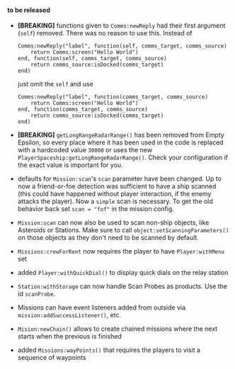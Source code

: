 #### to be released

* **[BREAKING]** functions given to `Comms:newReply` had their first argument (`self`) removed. There was no reason
  to use this. Instead of
   
      Comms:newReply("label", function(self, comms_target, comms_source)
          return Comms:screen("Hello World")
      end, function(self, comms_target, comms_source)
          return comms_source:isDocked(comms_target)
      end)
    
  just omit the `self` and use
  
      Comms:newReply("label", function(comms_target, comms_source)
          return Comms:screen("Hello World")
      end, function(comms_target, comms_source)
          return comms_source:isDocked(comms_target)
      end)

* **[BREAKING]** `getLongRangeRadarRange()` has been removed from Empty Epsilon, so every place where
  it has been used in the code is replaced with a hardcoded value `30000` or uses the new
  `PlayerSpaceship:getLongRangeRadarRange()`. Check your configuration if the exact value is important for you. 

* defaults for `Mission:scan`'s `scan` parameter have been changed. Up to now a friend-or-foe detection
  was sufficient to have a ship scanned (this could have happened without player interaction, if the enemy
  attacks the player). Now a `simple` scan is necessary. To get the old behavior back set `scan = "fof"`
  in the mission config.
* `Mission:scan` can now also be used to scan non-ship objects, like Asteroids or Stations. Make sure to call
  `object:setScanningParameters()` on those objects as they don't need to be scanned by default. 
* `Missions:crewForRent` now requires the player to have `Player:withMenu` set
* added `Player:withQuickDial()` to display quick dials on the relay station
* `Station:withStorage` can now handle Scan Probes as products. Use the id `scanProbe`.
* Missions can have event listeners added from outside via `mission:addSuccessListener()`, etc.
* `Mision:newChain()` allows to create chained missions where the next starts when the previous is finished
* added `Missions:wayPoints()` that requires the players to visit a sequence of waypoints
